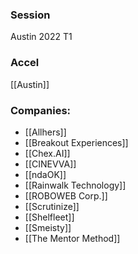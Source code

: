 
### Session
Austin 2022 T1

### Accel
[[Austin]]

### Companies:
- [[Allhers]]
- [[Breakout Experiences]]
- [[Chex.AI]]
- [[CINEVVA]]
- [[ndaOK]]
- [[Rainwalk Technology]]
- [[ROBOWEB Corp.]]
- [[Scrutinize]]
- [[Shelfleet]]
- [[Smeisty]]
- [[The Mentor Method]]


